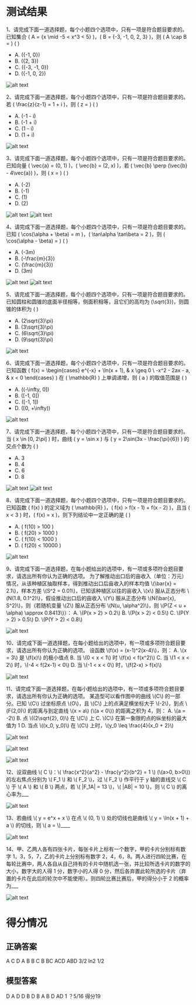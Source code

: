 # 测试结果
1、请完成下面一道选择题，每个小题四个选项中，只有一项是符合题目要求的。
已知集合 \( A = \{x \mid -5 < x^3 < 5\} \)，\( B = \{-3, -1, 0, 2, 3\} \)，则 \( A \cap B = \) ( )
   - A. \(\{-1, 0\}\)
   - B. \(\{2, 3\}\)
   - C. \(\{-3, -1, 0\}\)
   - D. \(\{-1, 0, 2\}\)

![alt text](海螺Mini-1.1-新1-转义.png)

2、请完成下面一道选择题，每个小题四个选项中，只有一项是符合题目要求的。
若 \( \frac{z}{z-1} = 1 + i \)，则 \( z = \) ( )
   - A. \(-1 - i\)
   - B. \(-1 + i\)
   - C. \(1 - i\)
   - D. \(1 + i\)

![alt text](海螺Mini-2.1-新1-latex.png)

3、请完成下面一道选择题，每个小题四个选项中，只有一项是符合题目要求的。
已知向量 \( \vec{a} = (0, 1) \)，\( \vec{b} = (2, x) \)，若 \( \vec{b} \perp (\vec{b} - 4\vec{a}) \)，则 \( x = \) ( )
   - A. \(-2\)
   - B. \(-1\)
   - C. \(1\)
   - D. \(2\)

![alt text](海螺Mini-3.1-新1-转义.png)
![alt text](海螺Mini-3.2-新1-转义.png)

4、请完成下面一道选择题，每个小题四个选项中，只有一项是符合题目要求的。
已知 \( \cos(\alpha + \beta) = m \)，\( \tan\alpha \tan\beta = 2 \)，则 \( \cos(\alpha - \beta) = \) ( )
   - A. \(-3m\)
   - B. \(-\frac{m}{3}\)
   - C. \(\frac{m}{3}\)
   - D. \(3m\)

![alt text](海螺Mini-4.1-新1-转义.png)
![alt text](海螺Mini-4.2-新1-转义.png)

5、请完成下面一道选择题，每个小题四个选项中，只有一项是符合题目要求的。
已知圆柱和圆锥的底面半径相等，侧面积相等，且它们的高均为 \(\sqrt{3}\)，则圆锥的体积为 ( )
   - A. \(2\sqrt{3}\pi\)
   - B. \(3\sqrt{3}\pi\)
   - C. \(6\sqrt{3}\pi\)
   - D. \(9\sqrt{3}\pi\)

![alt text](海螺Mini-5.1-新1-转义.png)

6、请完成下面一道选择题，每个小题四个选项中，只有一项是符合题目要求的。
已知函数 \( f(x) = 
\begin{cases} 
e^{-x} + \ln(x + 1), & x \geq 0 \\
-x^2 - 2ax - a, & x < 0 
\end{cases} \)
在 \( \mathbb{R} \) 上单调递增，则 \( a \) 的取值范围是 ( )
   - A. \((-\infty, 0]\)
   - B. \([-1, 0]\)
   - C. \([-1, 1]\)
   - D. \([0, +\infty)\)

![alt text](海螺Mini-6.1-新1-转义.png)

7、请完成下面一道选择题，每个小题四个选项中，只有一项是符合题目要求的。
当 \( x \in [0, 2\pi] \) 时，曲线 \( y = \sin x \) 与 \( y = 2\sin(3x - \frac{\pi}{6}) \) 的交点个数为 ( )
   - A. 3
   - B. 4
   - C. 6
   - D. 8

![alt text](海螺Mini-7.1-新1-转义.png)
![alt text](海螺Mini-7.2-新1-转义.png)

8、请完成下面一道选择题，每个小题四个选项中，只有一项是符合题目要求的。
已知函数 \( f(x) \) 的定义域为 \( \mathbb{R} \)，\( f(x) > f(x - 1) + f(x - 2) \)，且当 \( x < 3 \) 时，\( f(x) = x \)，则下列结论中一定正确的是 ( )
   - A. \( f(10) > 100 \)
   - B. \( f(20) > 1000 \)
   - C. \( f(10) < 1000 \)
   - D. \( f(20) < 10000 \)

![alt text](海螺Mini-8.1-新1-转义.png)

9、请完成下面一道选择题，在每小题给出的选项中，有一项或多项符合题目要求，请选出所有你认为正确的选项。
为了解推动出口后的亩收入（单位：万元）情况，从该种植区抽取样本，得到推动出口后亩收入的样本均值 \\(\\bar{x} = 2.1\\)，样本方差 \\(S^2 = 0.01\\)，已知该种植区以往的亩收入 \\(x\\) 服从正态分布 \\(N(1.8, 0.1^2)\\)，假设推动出口后的亩收入 \\(Y\\) 服从正态分布 \\(N(\\bar{x}, S^2)\\)，则（若随机变量 \\(Z\\) 服从正态分布 \\(N(u, \\alpha^2)\\)，则 \\(P(Z < u + \\alpha) \\approx 0.8413\\)）： A. \\(P(x > 2) > 0.2\\) B. \\(P(x > 2) < 0.5\\) C. \\(P(Y > 2) > 0.5\\) D. \\(P(Y > 2) < 0.8\\)

![alt text](海螺Mini-9.1-新1-转义.png)

10、请完成下面一道选择题，在每小题给出的选项中，有一项或多项符合题目要求，请选出所有你认为正确的选项。
设函数 \\(f(x) = (x-1)^2(x-4)\\)，则： A. \\(x = 3\\) 是 \\(f(x)\\) 的极小值点 B. 当 \\(0 < x < 1\\) 时 \\(f(x) < f(x^2)\\) C. 当 \\(1 < x < 2\\) 时，\\(-4 < f(2x-1) < 0\\) D. 当 \\(-1 < x < 0\\) 时，\\(f(2-x) > f(x)\\)

![alt text](海螺Mini-10.1-新1-转义.png)

11、请完成下面一道选择题，在每小题给出的选项中，有一项或多项符合题目要求，请选出所有你认为正确的选项。
某造型可以看作图中的曲线 \\(C\\) 的一部分。已知 \\(C\\) 过坐标原点 \\(O\\)，且 \\(C\\) 上的点满足横坐标大于 \\(-2\\)，到点 \\(F(2,0)\\) 的距离与到定直线 \\(x = a\\) (\\(a < 0\\)) 的距离之积为 4，则： A. \\(a = -2\\) B. 点 \\((2\\sqrt{2}, 0)\\) 在 \\(C\\) 上 C. \\(C\\) 在第一象限的点的纵坐标的最大值为 1 D. 当点 \\((x_0, y_0)\\) 在 \\(C\\) 上时，\\(y_0 \\leq \\frac{4}{x_0 + 2}\\)

![alt text](海螺Mini-11.1-新1-转义.png)

![alt text](海螺Mini-11.2-新1-转义.png)

![alt text](海螺Mini-11.3-新1-转义.png)

12、设双曲线 \\( C \\)：\\( \frac{x^2}{a^2} - \frac{y^2}{b^2} = 1 \\) (\\(a>0, b>0\\)) 的左右焦点分别为 \\( F_1 \\) 和 \\( F_2 \\)，过 \\( F_2 \\) 作平行于 y 轴的直线交 \\( C \\) 于 \\( A \\) 和 \\( B \\) 两点，若 \\( |F_1A| = 13 \\)，\\( |AB| = 10 \\)，则 \\( C \\) 的离心率为___

![alt text](海螺Mini-12.1-新1-转义.png)

13、若曲线 \\( y = e^x + x \\) 在点 \\( (0, 1) \\) 处的切线也是曲线 \\( y = \\ln(x + 1) + a \\) 的切线，则 \\( a = \\)____

![alt text](海螺Mini-13.1-新1-转义.png)

14、甲、乙两人各有四张卡片，每张卡片上标有一个数字，甲的卡片分别标有数字 1，3，5，7，乙的卡片上分别标有数字 2，4，6，8。两人进行四轮比赛，在每轮比赛中，两人各自从自己持有的卡片中随机选一张，并比较所选卡片的数字的大小，数字大的人得 1 分，数字小的人得 0 分，然后各弃置此轮所选的卡片（弃置的卡片在此后的轮次中不能使用）。则四轮比赛比赛后，甲的得分小于 2 的概率为___

![alt text](海螺Mini-14.1-新1-转义.png)

# 得分情况
## 正确答案

A C D A B B C B BC ACD ABD 3/2 ln2 1/2
## 模型答案
D A D D B D B A B D AD 1 ？5/16 得分19



